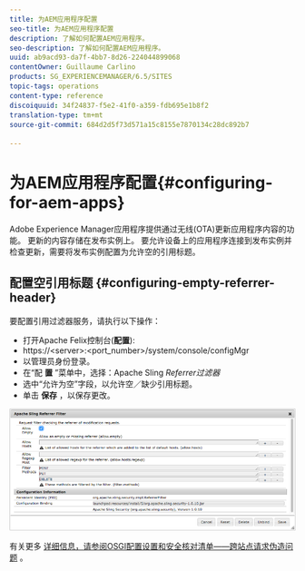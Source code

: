 ```yaml
---
title: 为AEM应用程序配置
seo-title: 为AEM应用程序配置
description: 了解如何配置AEM应用程序。
seo-description: 了解如何配置AEM应用程序。
uuid: ab9acd93-da7f-4bb7-8d26-224044899068
contentOwner: Guillaume Carlino
products: SG_EXPERIENCEMANAGER/6.5/SITES
topic-tags: operations
content-type: reference
discoiquuid: 34f24837-f5e2-41f0-a359-fdb695e1b8f2
translation-type: tm+mt
source-git-commit: 684d2d5f73d571a15c8155e7870134c28dc892b7

---
```



# 为AEM应用程序配置{#configuring-for-aem-apps}

Adobe Experience Manager应用程序提供通过无线(OTA)更新应用程序内容的功能。 更新的内容存储在发布实例上。 要允许设备上的应用程序连接到发布实例并检查更新，需要将发布实例配置为允许空的引用标题。

## 配置空引用标题 {#configuring-empty-referrer-header}

要配置引用过滤器服务，请执行以下操作：

* 打开Apache Felix控制台(**配置**):
* https://&lt;server>:&lt;port_number>/system/console/configMgr
* 以管理员身份登录。
* 在“配 **置** ”菜单中，选择：Apache Sling *Referrer过滤器*
* 选中“允许为空”字段，以允许空／缺少引用标题。
* 单击 **保存** ，以保存更改。

![chlimage_1-58](assets/chlimage_1-58a.png)

有关更多 [详细信息，请参阅OSGI配置设置](/help/sites-deploying/osgi-configuration-settings.md)[和安全核对清单——跨站点请求伪造问题](/help/sites-administering/security-checklist.md#protect-against-cross-site-request-forgery) 。
